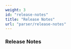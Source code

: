```yaml
---
weight: 3
id: "release-notes"
title: "Release Notes"
url: "parser/release-notes"
---
```


### Release Notes ###



